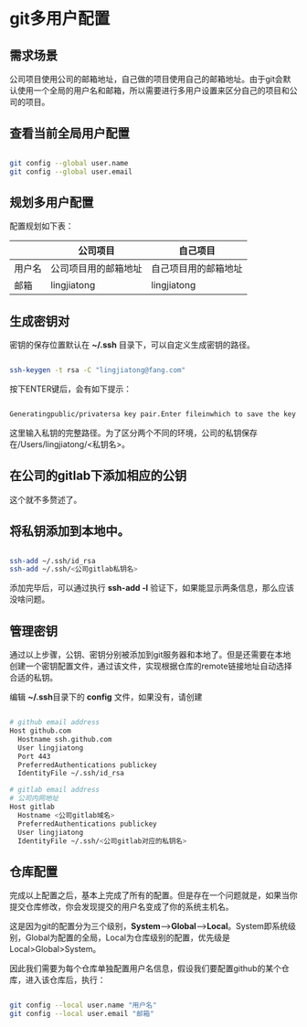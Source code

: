 # git多用户配置

## 需求场景

公司项目使用公司的邮箱地址，自己做的项目使用自己的邮箱地址。由于git会默认使用一个全局的用户名和邮箱，所以需要进行多用户设置来区分自己的项目和公司的项目。


## 查看当前全局用户配置

```bash

git config --global user.name
git config --global user.email

```

## 规划多用户配置

配置规划如下表：

<div align = "center">

||公司项目|自己项目|
|----|----|----|
|用户名|公司项目用的邮箱地址|自己项目用的邮箱地址|
|邮箱|lingjiatong|lingjiatong|

</div>


## 生成密钥对

密钥的保存位置默认在 **~/.ssh** 目录下，可以自定义生成密钥的路径。

```bash

ssh-keygen -t rsa -C "lingjiatong@fang.com"

```

按下ENTER键后，会有如下提示：

```bash

Generatingpublic/privatersa key pair.Enter fileinwhich to save the key（/Users/lingjiatong/.ssh/id_rsa）：

```

这里输入私钥的完整路径。为了区分两个不同的环境，公司的私钥保存在/Users/lingjiatong/<私钥名>。

## 在公司的gitlab下添加相应的公钥

这个就不多赘述了。

## 将私钥添加到本地中。

```bash

ssh-add ~/.ssh/id_rsa
ssh-add ~/.ssh/<公司gitlab私钥名>

```

添加完毕后，可以通过执行 **ssh-add -l** 验证下，如果能显示两条信息，那么应该没啥问题。


## 管理密钥

通过以上步骤，公钥、密钥分别被添加到git服务器和本地了。但是还需要在本地创建一个密钥配置文件，通过该文件，实现根据仓库的remote链接地址自动选择合适的私钥。

编辑 **~/.ssh**目录下的 **config** 文件，如果没有，请创建

```bash

# github email address
Host github.com
  Hostname ssh.github.com
  User lingjiatong
  Port 443
  PreferredAuthentications publickey
  IdentityFile ~/.ssh/id_rsa

# gitlab email address
# 公司内网地址
Host gitlab
  Hostname <公司gitlab域名>
  PreferredAuthentications publickey
  User lingjiatong
  IdentityFile ~/.ssh/<公司gitlab对应的私钥名>

```


## 仓库配置

完成以上配置之后，基本上完成了所有的配置。但是存在一个问题就是，如果当你提交仓库修改，你会发现提交的用户名变成了你的系统主机名。

这是因为git的配置分为三个级别，**System**-->**Global**-->**Local**。System即系统级别，Global为配置的全局，Local为仓库级别的配置，优先级是Local>Global>System。

因此我们需要为每个仓库单独配置用户名信息，假设我们要配置github的某个仓库，进入该仓库后，执行：

```bash

git config --local user.name "用户名"
git config --local user.email "邮箱"

```